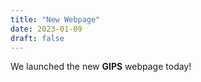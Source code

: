 ```yaml
---
title: "New Webpage"
date: 2023-01-09
draft: false
---
```


We launched the new **GIPS** webpage today!
